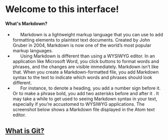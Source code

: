 # **Welcome to this interface!**
#### What's Markdown?

* &#160;&#160;&#160;&#160;&#160;&#160;Markdown is a lightweight markup language that you can use to add formatting elements to plaintext text documents. Created by John Gruber in 2004, Markdown is now one of the world’s most popular markup languages.
* &#160;&#160;&#160;&#160;&#160;&#160;Using Markdown is different than using a WYSIWYG editor. In an application like Microsoft Word, you click buttons to format words and phrases, and the changes are visible immediately. Markdown isn’t like that. When you create a Markdown-formatted file, you add Markdown syntax to the text to indicate which words and phrases should look different.
* &#160;&#160;&#160;&#160;&#160;&#160;For instance, to denote a heading, you add a number sign before it. Or to make a phrase bold, you add two asterisks before and after it . It may take a while to get used to seeing Markdown syntax in your text, especially if you’re accustomed to WYSIWYG applications. The screenshot below shows a Markdown file displayed in the Atom text editor.

##  [What is Git?](second.md)
